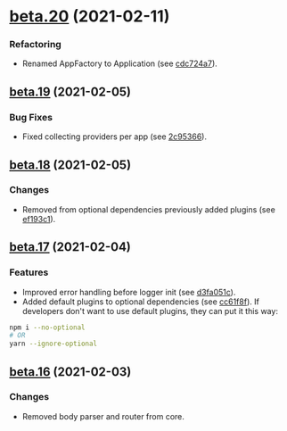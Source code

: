 <a name="beta.20"></a>
# [beta.20](https://github.com/ts-stack/ditsmod/releases/tag/beta.20) (2021-02-11)

### Refactoring

- Renamed AppFactory to Application (see [cdc724a7](https://github.com/ts-stack/ditsmod/commit/cdc724a7)).

<a name="beta.19"></a>
## [beta.19](https://github.com/ts-stack/ditsmod/releases/tag/beta.19) (2021-02-05)

### Bug Fixes

- Fixed collecting providers per app (see [2c95366](https://github.com/ts-stack/ditsmod/commit/2c95366)).

<a name="beta.18"></a>
## [beta.18](https://github.com/ts-stack/ditsmod/releases/tag/beta.18) (2021-02-05)

### Changes

- Removed from optional dependencies previously added plugins (see [ef193c1](https://github.com/ts-stack/ditsmod/commit/ef193c1)).

<a name="beta.17"></a>
## [beta.17](https://github.com/ts-stack/ditsmod/releases/tag/beta.17) (2021-02-04)

### Features

- Improved error handling before logger init (see [d3fa051c](https://github.com/ts-stack/ditsmod/commit/d3fa051c)).
- Added default plugins to optional dependencies (see [cc61f8f](https://github.com/ts-stack/ditsmod/commit/cc61f8f)).
If developers don't want to use default plugins, they can put it this way:

```bash
npm i --no-optional
# OR
yarn --ignore-optional
```

<a name="beta.16"></a>
## [beta.16](https://github.com/ts-stack/ditsmod/releases/tag/beta.16) (2021-02-03)

### Changes

- Removed body parser and router from core.


